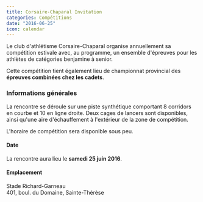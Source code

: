 ```yaml
---
title: Corsaire-Chaparal Invitation
categories: Compétitions
date: "2016-06-25"
icon: calendar
---
```


Le club d'athlétisme Corsaire-Chaparal organise annuellement sa compétition estivale avec, au programme, un ensemble d'épreuves pour les athlètes de catégories benjamine à senior.

Cette compétition tient également lieu de championnat provincial des **épreuves combinées chez les cadets**.

### Informations générales

La rencontre se déroule sur une piste synthétique comportant 8 corridors en courbe et 10 en ligne droite. Deux cages de lancers sont disponibles, ainsi qu'une aire d'échauffement à l'extérieur de la zone de compétition.

L'horaire de compétition sera disponible sous peu.

#### Date

La rencontre aura lieu le **samedi 25 juin 2016**.

#### Emplacement

Stade Richard-Garneau  
401, boul. du Domaine, Sainte-Thérèse

